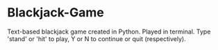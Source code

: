 # Blackjack-Game
Text-based blackjack game created in Python. 
Played in terminal.
Type 'stand' or 'hit' to play, Y or N to continue or quit (respectively).
